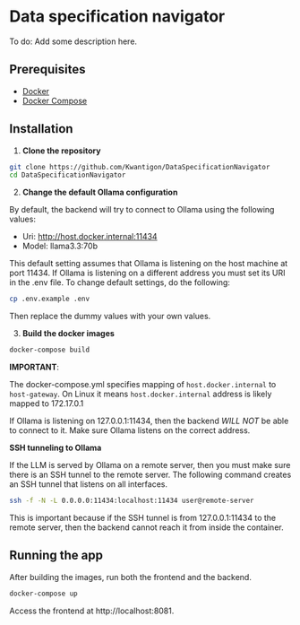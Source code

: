 # Data specification navigator

To do: Add some description here.

## Prerequisites

- [Docker](https://www.docker.com/)
- [Docker Compose](https://docs.docker.com/compose/)

## Installation

1. **Clone the repository**

```bash
git clone https://github.com/Kwantigon/DataSpecificationNavigator
cd DataSpecificationNavigator
```

2. **Change the default Ollama configuration**

By default, the backend will try to connect to Ollama using the following values:
- Uri: http://host.docker.internal:11434
- Model: llama3.3:70b

This default setting assumes that Ollama is listening on the host machine at port 11434. If Ollama is listening on a different address you must set its URI in the .env file. To change default settings, do the following:

```bash
cp .env.example .env
```

Then replace the dummy values with your own values.

3. **Build the docker images**

```bash
docker-compose build
```

**IMPORTANT**:

The docker-compose.yml specifies mapping of `host.docker.internal` to `host-gateway`. On Linux it means `host.docker.internal` address is likely mapped to 172.17.0.1

If Ollama is listening on 127.0.0.1:11434, then the backend *WILL NOT* be able to connect to it. Make sure Ollama listens on the correct address.

**SSH tunneling to Ollama**

If the LLM is served by Ollama on a remote server, then you must make sure there is an SSH tunnel to the remote server. The following command creates an SSH tunnel that listens on all interfaces.

```bash
ssh -f -N -L 0.0.0.0:11434:localhost:11434 user@remote-server
```

This is important because if the SSH tunnel is from 127.0.0.1:11434 to the remote server, then the backend cannot reach it from inside the container.

## Running the app

After building the images, run both the frontend and the backend.

```bash
docker-compose up
```

Access the frontend at http://localhost:8081.

